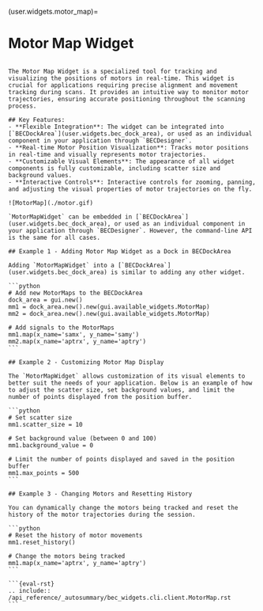 (user.widgets.motor_map)=

# Motor Map Widget

````{tab} Overview

The Motor Map Widget is a specialized tool for tracking and visualizing the positions of motors in real-time. This widget is crucial for applications requiring precise alignment and movement tracking during scans. It provides an intuitive way to monitor motor trajectories, ensuring accurate positioning throughout the scanning process.

## Key Features:
- **Flexible Integration**: The widget can be integrated into [`BECDockArea`](user.widgets.bec_dock_area), or used as an individual component in your application through `BECDesigner`.
- **Real-time Motor Position Visualization**: Tracks motor positions in real-time and visually represents motor trajectories.
- **Customizable Visual Elements**: The appearance of all widget components is fully customizable, including scatter size and background values.
- **Interactive Controls**: Interactive controls for zooming, panning, and adjusting the visual properties of motor trajectories on the fly.

![MotorMap](./motor.gif)
````

````{tab} Examples CLI
`MotorMapWidget` can be embedded in [`BECDockArea`](user.widgets.bec_dock_area), or used as an individual component in your application through `BECDesigner`. However, the command-line API is the same for all cases.

## Example 1 - Adding Motor Map Widget as a Dock in BECDockArea

Adding `MotorMapWidget` into a [`BECDockArea`](user.widgets.bec_dock_area) is similar to adding any other widget.

```python
# Add new MotorMaps to the BECDockArea
dock_area = gui.new()
mm1 = dock_area.new().new(gui.available_widgets.MotorMap)
mm2 = dock_area.new().new(gui.available_widgets.MotorMap)

# Add signals to the MotorMaps
mm1.map(x_name='samx', y_name='samy')
mm2.map(x_name='aptrx', y_name='aptry')
```

## Example 2 - Customizing Motor Map Display

The `MotorMapWidget` allows customization of its visual elements to better suit the needs of your application. Below is an example of how to adjust the scatter size, set background values, and limit the number of points displayed from the position buffer.

```python
# Set scatter size
mm1.scatter_size = 10

# Set background value (between 0 and 100)
mm1.background_value = 0

# Limit the number of points displayed and saved in the position buffer
mm1.max_points = 500
```

## Example 3 - Changing Motors and Resetting History

You can dynamically change the motors being tracked and reset the history of the motor trajectories during the session.

```python
# Reset the history of motor movements
mm1.reset_history()

# Change the motors being tracked
mm1.map(x_name='aptrx', y_name='aptry')
```
````

````{tab} API
```{eval-rst}  
.. include:: /api_reference/_autosummary/bec_widgets.cli.client.MotorMap.rst
```
````
